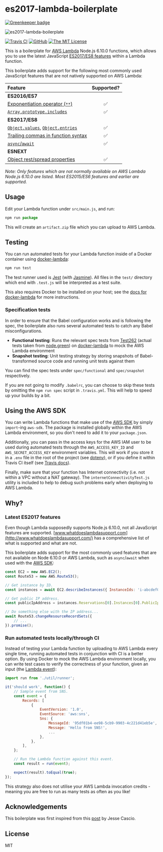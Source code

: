 # es2017-lambda-boilerplate

[![Greenkeeper badge](https://badges.greenkeeper.io/irvinlim/es2017-lambda-boilerplate.svg)](https://greenkeeper.io/)

![es2017-lambda-boilerplate](https://github.com/irvinlim/es2017-lambda-boilerplate/blob/master/docs/images/banner.png)

[![Travis CI](https://img.shields.io/travis/irvinlim/es2017-lambda-boilerplate.svg?style=flat-square)](https://travis-ci.org/irvinlim/es2017-lambda-boilerplate) [![GitHub](https://img.shields.io/github/release/irvinlim/es2017-lambda-boilerplate.svg?style=flat-square)](https://github.com/irvinlim/es2017-lambda-boilerplate/releases) [![The MIT License](https://img.shields.io/badge/license-MIT-orange.svg?style=flat-square)](http://opensource.org/licenses/MIT)

This is a boilerplate for [AWS Lambda](https://aws.amazon.com/lambda/) Node.js 6.10.0 functions, which allows you to use the latest JavaScript [ES2017/ES8 features](https://hackernoon.com/es8-was-released-and-here-are-its-main-new-features-ee9c394adf66) within a Lambda function.

This boilerplate adds support for the following most commonly used JavaScript features that are not natively supported on AWS Lambda:

| Feature                                                                                                                                                                                |     Supported?     |
| :------------------------------------------------------------------------------------------------------------------------------------------------------------------------------------- | :----------------: |
| **ES2016/ES7**                                                                                                                                                                         |                    |
| [Exponentiation operator (`**`)](http://node.green/#ES2016-features-exponentiation------operator)                                                                                      | :white_check_mark: |
| [`Array.prototype.includes`](http://node.green/#ES2016-features-Array-prototype-includes)                                                                                              | :white_check_mark: |
| **ES2017/ES8**                                                                                                                                                                         |                    |
| [`Object.values`](http://node.green/#ES2017-features-Object-static-methods-Object-values), [`Object.entries`](http://node.green/#ES2017-features-Object-static-methods-Object-entries) | :white_check_mark: |
| [Trailing commas in function syntax](http://node.green/#ES2017-features-trailing-commas-in-function-syntax)                                                                            | :white_check_mark: |
| [`async`/`await`](http://node.green/#ES2017-features-async-functions)                                                                                                                  | :white_check_mark: |
| **ESNEXT**                                                                                                                                                                             |                    |
| [Object rest/spread properties](http://node.green/#ESNEXT-candidate--stage-3--object-rest-spread-properties)                                                                           | :white_check_mark: |

_Note: Only features which are not normally available on AWS Lambda Node.js 6.10.0 are listed. Most ES2015/ES6 features and earlier are supported._

## Usage

Edit your Lambda function under `src/main.js`, and run:

```js
npm run package
```

This will create an `artifact.zip` file which you can upload to AWS Lambda.

## Testing

You can run automated tests for your Lambda function inside of a Docker container using [docker-lambda](https://github.com/lambci/docker-lambda):

```js
npm run test
```

The test runner used is [Jest](https://github.com/facebook/jest) (with [Jasmine](https://jasmine.github.io)). All files in the `test/` directory which end with `.test.js` will be interpreted as a test suite.

This also requires Docker to be installed on your host; see the [docs for docker-lambda](https://github.com/lambci/docker-lambda) for more instructions.

### Specification tests

In order to ensure that the Babel configuration works and is following the spec, the boilerplate also runs several automated tests to catch any Babel misconfigurations.

* **Functional testing**: Runs the relevant spec tests from [Test262](https://github.com/tc39/test262) (actual tests taken from [node.green](http://node.green/)) on [docker-lambda](https://github.com/lambci/docker-lambda) to mock the AWS Lambda environment
* **Snapshot testing**: Unit testing strategy by storing snapshots of Babel-transformed source code and running unit tests against them

You can find the spec tests under `spec/functional` and `spec/snapshot` respectively.

If you are not going to modify `.babelrc`, you can choose to skip these tests by omitting the `npm run spec` script in `.travis.yml`. This will help to speed up your builds by a bit.

## Using the AWS SDK

You can write Lambda functions that make use of the [AWS SDK](https://github.com/aws/aws-sdk-js) by simply `import`-ing `aws-sdk`. The package is installed globally within the AWS Lambda environment, so you don't need to add it to your `package.json`.

Additionally, you can pass in the access keys for the AWS IAM user to be used during automated tests through the `AWS_ACCESS_KEY_ID` and `AWS_SECRET_ACCESS_KEY` environment variables. This will work if you store it in a `.env` file in the root of the project (see [dotenv](https://github.com/motdotla/dotenv)), or if you define it within Travis CI itself (see [Travis docs](https://docs.travis-ci.com/user/environment-variables/)).

Finally, make sure that your function has Internet connectivity (i.e. not within a VPC without a NAT gateway). The `internetConnectivityTest.js` utility is included to help to debug such problems early when deploying to AWS Lambda.

## Why?

### Latest ES2017 features

Even though Lambda supposedly supports Node.js 6.10.0, not all JavaScript features are supported. [www.whatdoeslambdasupport.com](http://www.whatdoeslambdasupport.com/) has a comprehensive list of what is supported and what are not.

This boilerplate adds support for the most commonly used features that are not available on Node 6.10.0 or AWS Lambda, such as `async`/`await` when used with the [AWS SDK](https://github.com/aws/aws-sdk-js):

```js
const EC2 = new AWS.EC2();
const Route53 = new AWS.Route53();

// Get instance by ID.
const instances = await EC2.describeInstances({ InstanceIds: 'i-abcdef01' }).promise();

// Get public IP address.
const publicIpAddress = instances.Reservations[0].Instances[0].PublicIpAddress;

// Do something else with the IP address...
await Route53.changeResourceRecordSets({
    // ...
}).promise();
```

### Run automated tests locally/through CI

Instead of testing your Lambda function by uploading to AWS Lambda every single time, running automated tests in conjunction with CI is a better option. By using Docker to mock the AWS Lambda environment locally, you can write test cases to verify the correctness of your function, given an input (the [Lambda event](http://docs.aws.amazon.com/lambda/latest/dg/eventsources.html)):

```js
import run from './util/runner';

it('should work', function() {
    // Sample event from SNS.
    const event = {
        Records: [
            {
                EventVersion: '1.0',
                EventSource: 'aws:sns',
                Sns: {
                    MessageId: '95df01b4-ee98-5cb9-9903-4c221d41eb5e',
                    Message: 'Hello from SNS!',
                    ...
                },
            },
        ],
    };

    // Run the Lambda function against this event.
    const result = run(event);

    expect(result).toEqual(true);
});
```

This strategy also does not utilise your AWS Lambda invocation credits - meaning you are free to run as many tests as often as you like!

## Acknowledgements

This boilerplate was first inspired from this [post](http://jessesnet.com/development-notes/2016/nodejs-es7-aws-lambda/) by Jesse Cascio.

## License

MIT
